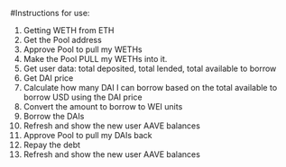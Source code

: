 #Instructions for use:


1. Getting WETH from ETH
2. Get the Pool address
3. Approve Pool to pull my WETHs
4. Make the Pool PULL my WETHs into it.
5. Get user data: total deposited, total lended, total available to borrow
6. Get DAI price
7. Calculate how many DAI I can borrow based on the total available to borrow USD using the DAI price
8. Convert the amount to borrow to WEI units
9. Borrow the DAIs
10. Refresh and show the new user AAVE balances
11. Approve Pool to pull my DAIs back
12. Repay the debt
13. Refresh and show the new user AAVE balances